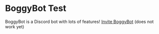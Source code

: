 # BoggyBot Test
BoggyBot is a Discord bot with lots of features!
[Invite BoggyBot](#) (does not work yet)
